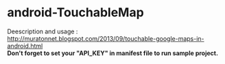 android-TouchableMap
====================

Deescription and usage :
<br/>
http://muratonnet.blogspot.com/2013/09/touchable-google-maps-in-android.html
<br/>
<b>Don't forget to set your "API_KEY" in manifest file to run sample project.</b>
